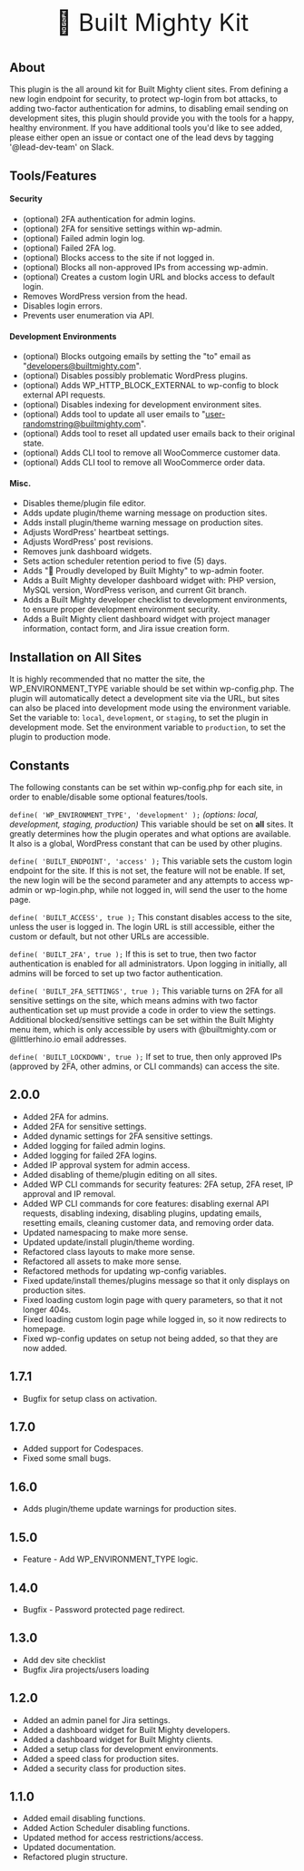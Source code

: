 <p align="center" style="font-size:42px !important;">🚀 Built Mighty Kit</p>

## About
This plugin is the all around kit for Built Mighty client sites. From defining a new login endpoint for security, to protect wp-login from bot attacks, to adding two-factor authentication for admins, to disabling email sending on development sites, this plugin should provide you with the tools for a happy, healthy environment. If you have additional tools you'd like to see added, please either open an issue or contact one of the lead devs by tagging '@lead-dev-team' on Slack.

## Tools/Features
#### Security
* (optional) 2FA authentication for admin logins.
* (optional) 2FA for sensitive settings within wp-admin.
* (optional) Failed admin login log.
* (optional) Failed 2FA log.
* (optional) Blocks access to the site if not logged in.
* (optional) Blocks all non-approved IPs from accessing wp-admin.
* (optional) Creates a custom login URL and blocks access to default login.
* Removes WordPress version from the head.
* Disables login errors.
* Prevents user enumeration via API.

#### Development Environments
* (optional) Blocks outgoing emails by setting the "to" email as "developers@builtmighty.com".
* (optional) Disables possibly problematic WordPress plugins.
* (optional) Adds WP_HTTP_BLOCK_EXTERNAL to wp-config to block external API requests.
* (optional) Disables indexing for development environment sites.
* (optional) Adds tool to update all user emails to "user-randomstring@builtmighty.com".
* (optional) Adds tool to reset all updated user emails back to their original state.
* (optional) Adds CLI tool to remove all WooCommerce customer data.
* (optional) Adds CLI tool to remove all WooCommerce order data.

#### Misc.
* Disables theme/plugin file editor.
* Adds update plugin/theme warning message on production sites.
* Adds install plugin/theme warning message on production sites.
* Adjusts WordPress' heartbeat settings.
* Adjusts WordPress' post revisions.
* Removes junk dashboard widgets.
* Sets action scheduler retention period to five (5) days.
* Adds "🔨 Proudly developed by Built Mighty" to wp-admin footer.
* Adds a Built Mighty developer dashboard widget with: PHP version, MySQL version, WordPress verison, and current Git branch.
* Adds a Built Mighty developer checklist to development environments, to ensure proper development environment security.
* Adds a Built Mighty client dashboard widget with project manager information, contact form, and Jira issue creation form.

## Installation on All Sites
It is highly recommended that no matter the site, the WP_ENVIRONMENT_TYPE variable should be set within wp-config.php. The plugin will automatically detect a development site via the URL, but sites can also be placed into development mode using the environment variable. Set the variable to: `local`, `development`, or `staging`, to set the plugin in development mode. Set the environment variable to `production`, to set the plugin to production mode.

## Constants
The following constants can be set within wp-config.php for each site, in order to enable/disable some optional features/tools.

`define( 'WP_ENVIRONMENT_TYPE', 'development' );`
*(options: local, development, staging, production)*
This variable should be set on **all** sites. It greatly determines how the plugin operates and what options are available. It also is a global, WordPress constant that can be used by other plugins.

`define( 'BUILT_ENDPOINT', 'access' );`
This variable sets the custom login endpoint for the site. If this is not set, the feature will not be enable. If set, the new login will be the second parameter and any attempts to access wp-admin or wp-login.php, while not logged in, will send the user to the home page.

`define( 'BUILT_ACCESS', true );`
This constant disables access to the site, unless the user is logged in. The login URL is still accessible, either the custom or default, but not other URLs are accessible.

`define( 'BUILT_2FA', true );`
If this is set to true, then two factor authentication is enabled for all administrators. Upon logging in initially, all admins will be forced to set up two factor authentication.

`define( 'BUILT_2FA_SETTINGS', true );`
This variable turns on 2FA for all sensitive settings on the site, which means admins with two factor authentication set up must provide a code in order to view the settings. Additional blocked/sensitive settings can be set within the Built Mighty menu item, which is only accessible by users with @builtmighty.com or @littlerhino.io email addresses.

`define( 'BUILT_LOCKDOWN', true );`
If set to true, then only approved IPs (approved by 2FA, other admins, or CLI commands) can access the site.

## 2.0.0
* Added 2FA for admins.
* Added 2FA for sensitive settings.
* Added dynamic settings for 2FA sensitive settings.
* Added logging for failed admin logins.
* Added logging for failed 2FA logins.
* Added IP approval system for admin access.
* Added disabling of theme/plugin editing on all sites.
* Added WP CLI commands for security features: 2FA setup, 2FA reset, IP approval and IP removal.
* Added WP CLI commands for core features: disabling exernal API requests, disabling indexing, disabling plugins, updating emails, resetting emails, cleaning customer data, and removing order data.
* Updated namespacing to make more sense.
* Updated update/install plugin/theme wording.
* Refactored class layouts to make more sense.
* Refactored all assets to make more sense.
* Refactored methods for updating wp-config variables.
* Fixed update/install themes/plugins message so that it only displays on production sites.
* Fixed loading custom login page with query parameters, so that it not longer 404s.
* Fixed loading custom login page while logged in, so it now redirects to homepage.
* Fixed wp-config updates on setup not being added, so that they are now added.

## 1.7.1
* Bugfix for setup class on activation.

## 1.7.0
* Added support for Codespaces.
* Fixed some small bugs.

## 1.6.0
* Adds plugin/theme update warnings for production sites.

## 1.5.0
* Feature - Add WP_ENVIRONMENT_TYPE logic.

## 1.4.0
* Bugfix - Password protected page redirect.

## 1.3.0
* Add dev site checklist
* Bugfix Jira projects/users loading

## 1.2.0
* Added an admin panel for Jira settings.
* Added a dashboard widget for Built Mighty developers.
* Added a dashboard widget for Built Mighty clients.
* Added a setup class for development environments.
* Added a speed class for production sites.
* Added a security class for production sites.


## 1.1.0
* Added email disabling functions.
* Added Action Scheduler disabling functions.
* Updated method for access restrictions/access.
* Updated documentation.
* Refactored plugin structure.